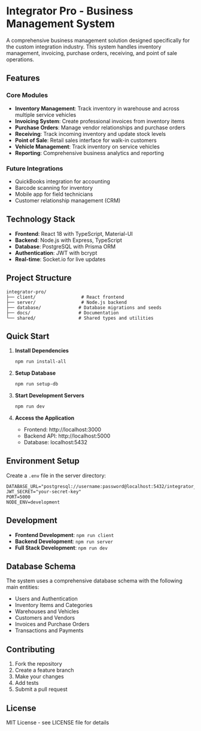 # Integrator Pro - Business Management System

A comprehensive business management solution designed specifically for the custom integration industry. This system handles inventory management, invoicing, purchase orders, receiving, and point of sale operations.

## Features

### Core Modules
- **Inventory Management**: Track inventory in warehouse and across multiple service vehicles
- **Invoicing System**: Create professional invoices from inventory items
- **Purchase Orders**: Manage vendor relationships and purchase orders
- **Receiving**: Track incoming inventory and update stock levels
- **Point of Sale**: Retail sales interface for walk-in customers
- **Vehicle Management**: Track inventory on service vehicles
- **Reporting**: Comprehensive business analytics and reporting

### Future Integrations
- QuickBooks integration for accounting
- Barcode scanning for inventory
- Mobile app for field technicians
- Customer relationship management (CRM)

## Technology Stack

- **Frontend**: React 18 with TypeScript, Material-UI
- **Backend**: Node.js with Express, TypeScript
- **Database**: PostgreSQL with Prisma ORM
- **Authentication**: JWT with bcrypt
- **Real-time**: Socket.io for live updates

## Project Structure

```
integrator-pro/
├── client/                 # React frontend
├── server/                 # Node.js backend
├── database/              # Database migrations and seeds
├── docs/                  # Documentation
└── shared/                # Shared types and utilities
```

## Quick Start

1. **Install Dependencies**
   ```bash
   npm run install-all
   ```

2. **Setup Database**
   ```bash
   npm run setup-db
   ```

3. **Start Development Servers**
   ```bash
   npm run dev
   ```

4. **Access the Application**
   - Frontend: http://localhost:3000
   - Backend API: http://localhost:5000
   - Database: localhost:5432

## Environment Setup

Create a `.env` file in the server directory:

```env
DATABASE_URL="postgresql://username:password@localhost:5432/integrator_pro"
JWT_SECRET="your-secret-key"
PORT=5000
NODE_ENV=development
```

## Development

- **Frontend Development**: `npm run client`
- **Backend Development**: `npm run server`
- **Full Stack Development**: `npm run dev`

## Database Schema

The system uses a comprehensive database schema with the following main entities:
- Users and Authentication
- Inventory Items and Categories
- Warehouses and Vehicles
- Customers and Vendors
- Invoices and Purchase Orders
- Transactions and Payments

## Contributing

1. Fork the repository
2. Create a feature branch
3. Make your changes
4. Add tests
5. Submit a pull request

## License

MIT License - see LICENSE file for details 